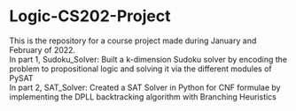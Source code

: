 # Logic-CS202-Project
This is the repository for a course project made during January and February of 2022.  <br/>
In part 1, Sudoku_Solver: Built a k-dimension Sudoku solver by encoding the problem to propositional logic and solving it via the different modules of PySAT <br/>
In part 2, SAT_Solver: Created a SAT Solver in Python for CNF formulae by implementing the DPLL backtracking algorithm with Branching Heuristics
